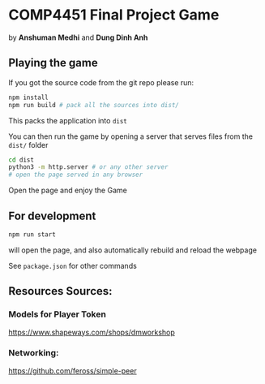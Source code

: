# COMP4451 Final Project Game

by **Anshuman Medhi** and **Dung Dinh Anh**

## Playing the game

If you got the source code from the git repo please run:
```sh
npm install
npm run build # pack all the sources into dist/
```
This packs the application into `dist`

You can then run the game by opening a server that serves files from the `dist/` folder

```sh
cd dist
python3 -m http.server # or any other server
# open the page served in any browser
```
Open the page and enjoy the Game

## For development

```sh
npm run start
```
will open the page, and also automatically rebuild and reload the webpage

See `package.json` for other commands

## Resources Sources:

### Models for Player Token

https://www.shapeways.com/shops/dmworkshop

### Networking:

https://github.com/feross/simple-peer
